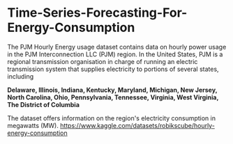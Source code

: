 # Time-Series-Forecasting-For-Energy-Consumption


The PJM Hourly Energy usage dataset contains data on hourly power usage in the PJM Interconnection LLC (PJM) region. In the United States, PJM is a regional transmission organisation in charge of running an electric transmission system that supplies electricity to portions of several states, including

**Delaware,
Illinois,
Indiana, 
Kentucky,
Maryland,
Michigan, 
New Jersey,
North Carolina,
Ohio,
Pennsylvania,
Tennessee,
Virginia,
West Virginia,
The District of Columbia** 

The dataset offers information on the region's electricity consumption in megawatts (MW).
https://www.kaggle.com/datasets/robikscube/hourly-energy-consumption
